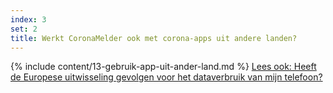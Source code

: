 ```yaml
---
index: 3
set: 2
title: Werkt CoronaMelder ook met corona-apps uit andere landen?
---
```

{% include content/13-gebruik-app-uit-ander-land.md %}
[Lees ook: Heeft de Europese uitwisseling gevolgen voor het dataverbruik van mijn telefoon?](/nl/faq/38-heeft-de-europese-uitwisseling-gevolgen-voor-het-dataverbruik-van-mijn-telefoon/)
